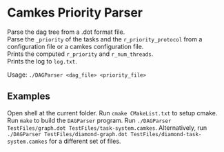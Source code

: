 # Camkes Priority Parser

Parse the dag tree from a .dot format file.  
Parse the `_priority` of the tasks and the `r_priority_protocol` from a configuration file or a camkes configuration file.  
Prints the computed `r_priority` and `r_num_threads`.  
Prints the log to `log.txt`.

Usage: `./DAGParser <dag_file> <priority_file>`

## Examples
Open shell at the current folder.
Run `cmake CMakeList.txt` to setup cmake.
Run `make` to build the `DAGParser` program.
Run `./DAGParser TestFiles/graph.dot TestFiles/task-system.camkes`.
Alternatively, run `./DAGParser TestFiles/diamond-graph.dot TestFiles/diamond-task-system.camkes` for a different set of files.